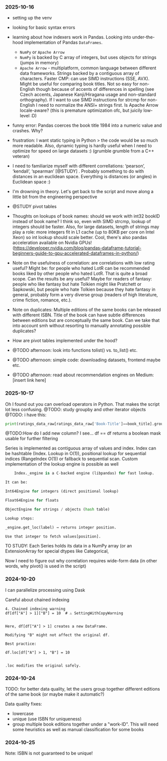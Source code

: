 ### 2025-10-16
- setting up the venv
- looking for basic syntax errors
- learning about how indexers work in Pandas. Looking into under-the-hood implementation of Pandas ``DataFrames``.
    - ``NumPy`` or ``Apache Arrow``
    - ``NumPy`` is backed by C array of integers, but uses objects for strings (jumps in memory)
    - ``Apache Arrow`` - multiplatform, common language between different data frameworks. Strings backed by a contiguous array of characters. Faster CMP: can use SIMD instructions (SSE, AVX). Might be useful for comparing book titles. Not so easy for non-English though because of accents of differences in spelling (see Czech accents, Japanese Kanji/Hiragana usage and non-standard orthography). If I want to use SIMD instructions for strcmp for non-English I need to normalize the ANSI+ strings first. Is Apache Arrow locale-aware? (this is premature optimization ofc, but juicily low-level :D)
- funny error: Pandas coerces the book title 1984 into a numeric value and crashes. Why?
- frustration: I want static typing in Python > the code would be so much more readable. Also, dynamic typing is hardly useful when I need to optimize for speed on large datasets :) (grumble grumble from a C++ veteran)
- I need to familiarize myself with different correllations: ‘pearson’, ‘kendall’, ‘spearman’ [@STUDY] . Probably something to do with distances in an euclidean space. Everything is distances (or angles) in Euclidean space :)
- I'm drowning in theory. Let's get back to the script and move along a little bit from the engineering perspective
- @STUDY pivot tables
- Thoughts on lookups of book names: should we work with int32 bookID instead of book name? I think so, even with SIMD strcmp, lookup of integers should be faster. Also, for large datasets, length of strings may play a role: more integers fit in L1 cache (up to 80KB per core on Intel Xeon) so int lookup should scale better.
Cool, there's also pandas acceleration available on Nvidia GPUs! (https://developer.nvidia.com/blog/pandas-dataframe-tutorial-beginners-guide-to-gpu-accelerated-dataframes-in-python/)
- Note on the usefulness of correlation:  are correlations with low rating useful? Might be: for people who hated LotR can be recommended books liked by other people who hated LotR. That is quite a broad scope. Can the results be any useful? Maybe for readers of fantasy: 
people who like fantasy but hate Tolkien might like Pratchett or Sapkowski, but people who hate Tolkien because they hate fantasy in general, 
probably form a very diverse group (readers of high literature, crime fiction, romance, etc.).
- Note on duplicates: Multiple editions of the same books can be released with different ISBN. Title of the book can have subtle differences between editions but are conceptually the same book. Can we take that into account smh without resorting to manually annotating possible duplicates?
- How are pivot tables implemented under the hood?

- @TODO afternoon: look into functions tolist() vs. to_list() etc.
- @TODO afternoon: simple code: downloading datasets, frontend maybe etc. 
- @TODO afternoon: read about recommendation engines on Medium: [insert link here]


### 2025-10-17
Oh I found out you can overload operators in Python. That makes the script lot less confusing.
@TODO:  study groupby and other iterator objects
@TODO: i have this: 
```python
print(ratings_data_raw[ratings_data_raw['Book-Title']==book_title].groupby(ratings_data_raw['Book-Title'])['Book-Rating'].mean()) 
```
@TODO:How do I add new column?
I see... df == df returns a boolean mask usable for further filtering

Series is implemented as contiguous array of values and index. Index can be hashtable (Index. Lookup in O(1)), positional lookup for sequential indices (RangeIndex O(1)) or fallback to sequential scan. Custom implementation of the lookup engine is possible as well 
```python
    Index._engine is a C-backed engine (libpandas) for fast lookup.

It can be:

Int64Engine for integers (direct positional lookup)

Float64Engine for floats

ObjectEngine for strings / objects (hash table)

Lookup steps:

_engine.get_loc(label) → returns integer position.

Use that integer to fetch values[position].
``` 

TO STUDY: Each Series holds its data in a NumPy array (or an ExtensionArray for special dtypes like Categorical,

Now I need to figure out why correlation requires wide-form data (in other words, why pivot() is used in the script)

### 2024-10-20

I can parallelize processing using Dask

Careful about chained indexing
```
4. Chained indexing warning
df[df["A"] > 1]["B"] = 10  # ⚠ SettingWithCopyWarning


Here, df[df["A"] > 1] creates a new DataFrame.

Modifying "B" might not affect the original df.

Best practice:

df.loc[df["A"] > 1, "B"] = 10


.loc modifies the original safely.
```

### 2024-10-24
TODO: for better data quality, let the users group together different editions of the same book (or maybe make it automatic?)

Data quality fixes:
- lowercase
- unique (use ISBN for uniqueness)
- group multiple book editions together under a "work-ID". This will need some heuristics as well as manual classification for some books

### 2024-10-25
Note: ISBN is not guaranteed to be unique!